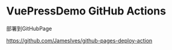 # VuePressDemo GitHub Actions

部署到GitHubPage

https://github.com/JamesIves/github-pages-deploy-action
